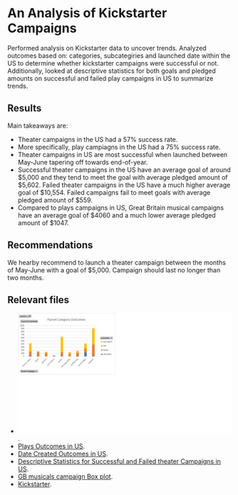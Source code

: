 # An Analysis of Kickstarter Campaigns
Performed analysis on Kickstarter data to uncover trends. Analyzed outcomes based on: categories, subcategiries and launched date within the US to determine whether kickstarter campaigns were successful or not. Additionally, looked at descriptive statistics for both goals and pledged amounts on successful and failed play campaigns in US to summarize trends.
## Results
Main takeaways are: 
- Theater campaigns in the US had a 57% success rate. 
- More specifically, play campiagns in the US had a 75% success rate. 
- Theater campaigns in US are most successful when launched between May-June tapering off towards end-of-year. 
- Successful theater campaigns in the US have an average goal of around $5,000 and they tend to meet the goal with average pledged amount of $5,602. Failed theater campaigns in the US have a much higher average goal of $10,554. Failed campaigns fail to meet goals with average pledged amount of $559.
- Compared to plays campaigns in US, Great Britain musical campaigns have an average goal of $4060 and a much lower average pledged amount of $1047. 
## Recommendations
We hearby recommend to launch a theater campaign between the months of May-June with a goal of $5,000. Campaign should last no longer than two months.
## Relevant files
- ![Theater Outcomes in US](https://github.com/arelysrsd87/kickstarter-analysis-arelys/blob/main/Theater%20Outcomes%20in%20US.png).
- [Plays Outcomes in US](https://github.com/arelysrsd87/kickstarter-analysis-arelys/blob/main/Plays%20Outcomes%20in%20US.png).
- [Date Created Outcomes in US](https://github.com/arelysrsd87/kickstarter-analysis-arelys/blob/main/Date%20Created%20Outcomes%20in%20US.png).
- [Descriptive Statistics for Successful and Failed theater Campaigns in US](https://github.com/arelysrsd87/kickstarter-analysis-arelys/blob/main/Descriptive%20Statistics%20for%20Successful%20and%20Failed%20theater%20campaigns%20in%20US.png).
- [GB musicals campaign Box plot](https://github.com/arelysrsd87/kickstarter-analysis-arelys/blob/main/GB%20musicals%20campaign%20Box%20plot.png).
- [Kickstarter](https://github.com/arelysrsd87/kickstarter-analysis-arelys/blob/main/Kickstarter.xlsx).
